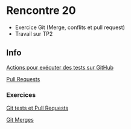 # Rencontre 20

- Exercice Git (Merge, conflits et pull request)
- Travail sur TP2

## Info

[Actions pour exécuter des tests sur GitHub](/info/ActionsTestGitHub)

[Pull Requests](/info/PullRequests)

### Exercices

[Git tests et Pull Requests](/exercices/GitTestsEtPRs)

[Git Merges](/exercices/GitMerges)
